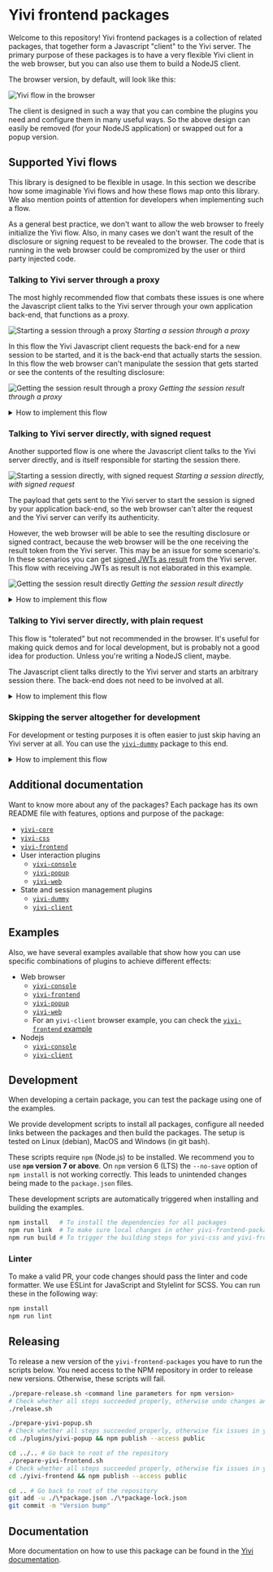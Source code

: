 # Yivi frontend packages

Welcome to this repository! Yivi frontend packages is a collection of related
packages, that together form a Javascript "client" to the Yivi server. The
primary purpose of these packages is to have a very flexible Yivi client in the
web browser, but you can also use them to build a NodeJS client.

The browser version, by default, will look like this:

![Yivi flow in the browser](docs/images/example.png)

The client is designed in such a way that you can combine the plugins you need
and configure them in many useful ways. So the above design can easily be
removed (for your NodeJS application) or swapped out for a popup version.

## Supported Yivi flows

This library is designed to be flexible in usage. In this section we describe
how some imaginable Yivi flows and how these flows map onto this library. We
also mention points of attention for developers when implementing such a flow.

As a general best practice, we don't want to allow the web browser to freely
initialize the Yivi flow. Also, in many cases we don't want the result of the
disclosure or signing request to be revealed to the browser. The code that is
running in the web browser could be compromized by the user or third party
injected code.

### Talking to Yivi server through a proxy

The most highly recommended flow that combats these issues
is one where the Javascript client talks to the Yivi server through your own
application back-end, that functions as a proxy.

![Starting a session through a proxy](docs/images/flows/flows.001.png)
_Starting a session through a proxy_

In this flow the Yivi Javascript client requests the back-end for a new session
to be started, and it is the back-end that actually starts the session. In this
flow the web browser can't manipulate the session that gets started or see the
contents of the resulting disclosure:

![Getting the session result through a proxy](docs/images/flows/flows.005.png)
_Getting the session result through a proxy_

<details>
  <summary>How to implement this flow</summary>

  #### Client side

  You can use either the wrapper package [`yivi-frontend`](yivi-frontend) or
  combine your own packages if you have a build system like webpack.

  ##### `yivi-frontend`

  ```html
<script type="text/javascript" src="[link to yivi-frontend, see its readme]"></script>

<script type="text/javascript">
  const yiviWeb = yivi.newWeb({
    debugging: false,            // Enable to get helpful output in the browser console
    element:   '#yivi-web-form', // Which DOM element to render to

    // Back-end options
    session: {
      // Point this to your controller:
      url: 'https://my-server.domain/yivi-endpoint',

      start: {
        url: o => `${o.url}/start`,
        method: 'GET'
      },
      result: {
        url: (o, {sessionPtr, sessionToken}) => `${o.url}/result`,
        method: 'GET'
      }
    }
  });

  yiviWeb.start()
  .then(result => console.log("Successful disclosure! 🎉", result))
  .catch(error => console.error("Couldn't do what you asked 😢", error));
</script>
  ```

  ##### Combining your own packages

  ```bash
$ npm install --save-dev yivi-css yivi-core yivi-web yivi-client
  ```

  ```javascript
require('@privacybydesign/yivi-css');

const YiviCore = require('@privacybydesign/yivi-core');
const Web      = require('@privacybydesign/yivi-web');
const Client   = require('@privacybydesign/yivi-client');

const yivi = new YiviCore({
  debugging: false,            // Enable to get helpful output in the browser console
  element:   '#yivi-web-form', // Which DOM element to render to

  // Back-end options
  session: {
    // Point this to your controller:
    url: 'https://my-server.domain/yivi-endpoint',

    start: {
      url: o => `${o.url}/start`,
      method: 'GET'
    },
    result: {
      url: (o, {sessionPtr, sessionToken}) => `${o.url}/result`,
      method: 'GET'
    }
  }
});

yivi.use(Web);
yivi.use(Client);

yivi.start()
.then(result => console.log("Successful disclosure! 🎉", result))
.catch(error => console.error("Couldn't do what you asked 😢", error));
  ```

  #### Server side

  Then, on the server side, you have to implement the `start` and `result`
  actions on your `yivi-endpoint` controller.

  `start` should make a call to the Yivi server and start the Yivi session
  there. Then, strip the result token from the response JSON and send the rest
  back in the response to the client.

  `results` can fetch the result from the Yivi server using the result token
  that we stripped off the response earlier. Whatever you return to the client
  will be what the Promise on the last few lines resolves to.

  As you saw in the snippets above, you can change the request types and URLs of
  both actions. But you can also change the request body, headers and how to get
  the QR code from the server's response. See the
  [`yivi-client`](plugins/yivi-client) documentation for details.
</details>

### Talking to Yivi server directly, with signed request

Another supported flow is one where the Javascript client talks to the Yivi
server directly, and is itself responsible for starting the session there.

![Starting a session directly, with signed request](docs/images/flows/flows.002.png)
_Starting a session directly, with signed request_

The payload that gets sent to the Yivi server to start the session is signed by
your application back-end, so the web browser can't alter the request and the
Yivi server can verify its authenticity.

However, the web browser will be able to see the resulting disclosure or signed
contract, because the web browser will be the one receiving the result token
from the Yivi server. This may be an issue for some scenario's.
In these scenarios you can get [signed JWTs as result](https://yivi.app/docs/yivi-server/#signed-jwt-session-results)
from the Yivi server. This flow with receiving JWTs as result is not
elaborated in this example.

![Getting the session result directly](docs/images/flows/flows.004.png)
_Getting the session result directly_

<details>
  <summary>How to implement this flow</summary>

  #### Client side

  You can use either the wrapper package [`yivi-frontend`](yivi-frontend) or
  combine your own packages if you have a build system like webpack.

  ##### `yivi-frontend`

  ```html
<script type="text/javascript" src="[link to yivi-frontend, see its readme]"></script>

<script type="text/javascript">
  const yiviRequest = 'signed request here';

  const yiviWeb = yivi.newWeb({
    debugging: false,            // Enable to get helpful output in the browser console
    element:   '#yivi-web-form', // Which DOM element to render to

    // Back-end options
    session: {
      // Point this to your Yivi server:
      url: 'https://yivi-server.my-server.domain/',

      start: {
        method: 'POST',
        body: yiviRequest,
        headers: { 'Content-Type': 'text/plain' },
      }
    }
  });

  yiviWeb.start()
  .then(result => console.log("Successful disclosure! 🎉", result))
  .catch(error => console.error("Couldn't do what you asked 😢", error));
</script>
  ```

  ##### Combining your own packages

  ```bash
$ npm install --save-dev yivi-css yivi-core yivi-web yivi-client
  ```

  ```javascript
require('@privacybydesign/yivi-css');

const YiviCore = require('@privacybydesign/yivi-core');
const Web      = require('@privacybydesign/yivi-web');
const Client   = require('@privacybydesign/yivi-client');

const yiviRequest = document.getElementById('yivi-request').value;

const yivi = new YiviCore({
  debugging: false,            // Enable to get helpful output in the browser console
  element:   '#yivi-web-form', // Which DOM element to render to

  // Back-end options
  session: {
    // Point this to your Yivi server:
    url: 'https://yivi-server.my-server.domain/',

    start: {
      method: 'POST',
      headers: { 'Content-Type': 'application/json' },
      body: yiviRequest
    }
  }
});

yivi.use(Web);
yivi.use(Client);

yivi.start()
.then(result => console.log("Successful disclosure! 🎉", result))
.catch(error => console.error("Couldn't do what you asked 😢", error));
  ```

  #### Server side

  On the server side you have to render the signed request in your view, or
  provide some other method of getting the signed request to the client. This is
  left as an exercise for the reader, because there are too many ways in which
  to do it.

  The Promise in the last few lines of the code above will now resolve to the
  result of the disclosure or signing flow. Please note that it is now also up
  to you to transfer this information to your back-end **and also to check that
  the result has been properly signed by your Yivi server** and the browser has
  not altered the results in any way.
</details>

### Talking to Yivi server directly, with plain request

This flow is "tolerated" but not recommended in the browser. It's useful for
making quick demos and for local development, but is probably not a good idea
for production. Unless you're writing a NodeJS client, maybe.

The Javascript client talks directly to the Yivi server and starts an arbitrary
session there. The back-end does not need to be involved at all.

<details>
  <summary>How to implement this flow</summary>

  You can use either the wrapper package [`yivi-frontend`](yivi-frontend) or
  combine your own packages if you have a build system like webpack.

  ##### `yivi-frontend`

  ```html
<script type="text/javascript" src="[link to yivi-frontend, see its readme]"></script>

<script type="text/javascript">
  const yiviWeb = yivi.newWeb({
    debugging: false,            // Enable to get helpful output in the browser console
    element:   '#yivi-web-form', // Which DOM element to render to

    // Back-end options
    session: {
      // Point this to your Yivi server:
      url: 'https://yivi-server.my-server.domain/',

      start: {
        method: 'POST',
        headers: { 'Content-Type': 'application/json' },
        body: JSON.stringify({
          '@context': 'https://yivi.app/ld/request/disclosure/v2',
          'disclose': [
            [
              [ 'pbdf.pbdf.email.email' ],
              [ 'pbdf.sidn-pbdf.email.email' ],
            ]
          ]
        })
      }
    }
  });

  yiviWeb.start()
  .then(result => console.log("Successful disclosure! 🎉", result))
  .catch(error => console.error("Couldn't do what you asked 😢", error));
</script>
  ```

  ##### Combining your own packages

  ```bash
$ npm install --save-dev yivi-css yivi-core yivi-web yivi-client
  ```

  ```javascript
require('@privacybydesign/yivi-css');

const YiviCore = require('@privacybydesign/yivi-core');
const Web      = require('@privacybydesign/yivi-web');
const Client   = require('@privacybydesign/yivi-client');

const yivi = new YiviCore({
  debugging: false,            // Enable to get helpful output in the browser console
  element:   '#yivi-web-form', // Which DOM element to render to

  // Back-end options
  session: {
    // Point this to your Yivi server:
    url: 'https://yivi-server.my-server.domain/',

    start: {
      method: 'POST',
      headers: { 'Content-Type': 'application/json' },
      body: JSON.stringify({
        '@context': 'https://yivi.app/ld/request/disclosure/v2',
        'disclose': [
          [
            [ 'pbdf.pbdf.email.email' ],
            [ 'pbdf.sidn-pbdf.email.email' ],
          ]
        ]
      })
    }
  }
});

yivi.use(Web);
yivi.use(Client);

yivi.start()
.then(result => console.log("Successful disclosure! 🎉", result))
.catch(error => console.error("Couldn't do what you asked 😢", error));
  ```
</details>

### Skipping the server altogether for development

For development or testing purposes it is often easier to just skip having an
Yivi server at all. You can use the [`yivi-dummy`](plugins/yivi-dummy) package
to this end.

<details>
  <summary>How to implement this flow</summary>

  ```bash
$ npm install --save-dev yivi-css yivi-core yivi-web yivi-dummy
  ```

  ```javascript
require('@privacybydesign/yivi-css');

const YiviCore = require('@privacybydesign/yivi-core');
const Web      = require('@privacybydesign/yivi-web');
const Dummy    = require('@privacybydesign/yivi-dummy');

const yivi = new YiviCore({
  debugging: false,            // Enable to get helpful output in the browser console
  element:   '#yivi-web-form', // Which DOM element to render to
  dummy:     'happy path'      // Specify which flow to emulate
});

yivi.use(Web);
yivi.use(Dummy);

yivi.start()
.then(result => console.log("Successful disclosure! 🎉", result))
.catch(error => console.error("Couldn't do what you asked 😢", error));
  ```

  See [`yivi-dummy`](plugins/yivi-dummy) for more options.
</details>

## Additional documentation

Want to know more about any of the packages? Each package has its own README
file with features, options and purpose of the package:

* [`yivi-core`](yivi-core)
* [`yivi-css`](yivi-css)
* [`yivi-frontend`](yivi-frontend)
* User interaction plugins
  * [`yivi-console`](plugins/yivi-console)
  * [`yivi-popup`](plugins/yivi-popup)
  * [`yivi-web`](plugins/yivi-web)
* State and session management plugins
  * [`yivi-dummy`](plugins/yivi-dummy)
  * [`yivi-client`](plugins/yivi-client)

## Examples

Also, we have several examples available that show how you can use specific
combinations of plugins to achieve different effects:

* Web browser
  * [`yivi-console`](examples/browser/yivi-console)
  * [`yivi-frontend`](examples/browser/yivi-frontend)
  * [`yivi-popup`](examples/browser/yivi-popup)
  * [`yivi-web`](examples/browser/yivi-web)
  * For an `yivi-client` browser example, you can check the [`yivi-frontend` example](examples/browser/yivi-frontend)
* Nodejs
  * [`yivi-console`](examples/node/yivi-console)
  * [`yivi-client`](examples/node/yivi-client)

## Development
When developing a certain package, you can test the package using one of the examples.

We provide development scripts to install all packages, configure all needed links between the packages and
then build the packages. The setup is tested on Linux (debian), MacOS and Windows (in git bash).

These scripts require `npm` (Node.js) to be installed. We recommend you to use **`npm` version 7 or above**.
On `npm` version 6 (LTS) the `--no-save` option of `npm install` is not working correctly.
This leads to unintended changes being made to the `package.json` files.

These development scripts are automatically triggered when installing and building the examples.

```bash
npm install   # To install the dependencies for all packages
npm run link  # To make sure local changes in other yivi-frontend-packages propagate
npm run build # To trigger the building steps for yivi-css and yivi-frontend
```

### Linter
To make a valid PR, your code changes should pass the linter and code formatter. We use 
ESLint for JavaScript and Stylelint for SCSS. You can run these in the following way:

```bash
npm install
npm run lint
```

## Releasing
To release a new version of the `yivi-frontend-packages` you have to run the scripts below.
You need access to the NPM repository in order to release new versions. Otherwise,
these scripts will fail.

```bash
./prepare-release.sh <command line parameters for npm version>
# Check whether all steps succeeded properly, otherwise undo changes and fix issues first.
./release.sh

./prepare-yivi-popup.sh
# Check whether all steps succeeded properly, otherwise fix issues in yivi-popup first.
cd ./plugins/yivi-popup && npm publish --access public

cd ../.. # Go back to root of the repository
./prepare-yivi-frontend.sh
# Check whether all steps succeeded properly, otherwise fix issues in yivi-frontend first.
cd ./yivi-frontend && npm publish --access public

cd .. # Go back to root of the repository
git add -u ./\*package.json ./\*package-lock.json
git commit -m "Version bump"
```

## Documentation
More documentation on how to use this package can be found in the
[Yivi documentation](https://yivi.app/docs/yivi-frontend/).
